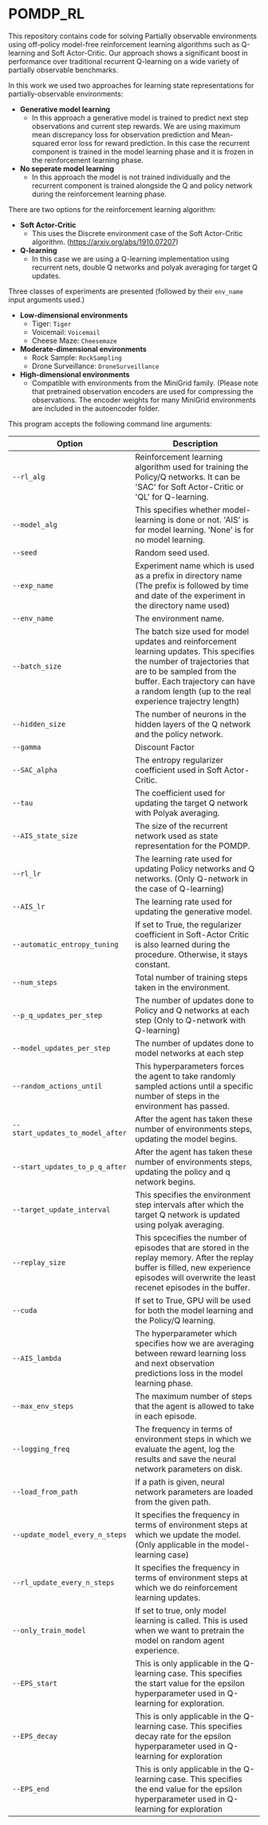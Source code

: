 # POMDP_RL

This repository contains code for solving Partially observable environments using off-policy model-free reinforcement learning algorithms such as Q-learning and Soft Actor-Critic. Our approach shows a significant boost in performance over traditional recurrent Q-learning on a wide variety of partially observable benchmarks.

In this work we used two approaches for learning state representations for partially-observable environments:
* **Generative model learning**
  - In this approach a generative model is trained to predict next step observations and current step rewards. We are using maximum mean discrepancy loss for observation prediction and Mean-squared error loss for reward prediction. In this case the recurrent component is trained in the model learning phase and it is frozen in the reinforcement learning phase. 
* **No seperate model learning**
  - In this approach the model is not trained individually and the recurrent component is trained alongside the Q and policy network during the reinforcement learning phase.

There are two options for the reinforcement learning algorithm:
* **Soft Actor-Critic**
  - This uses the Discrete environment case of the Soft Actor-Critic algorithm. (https://arxiv.org/abs/1910.07207)
* **Q-learning**
  - In this case we are using a Q-learning implementation using recurrent nets, double Q networks and polyak averaging for target Q updates.



Three classes of experiments are presented (followed by their `env_name` input arguments used.)
* **Low-dimensional environments**
  - Tiger: `Tiger` 
  - Voicemail: `Voicemail`
  - Cheese Maze: `Cheesemaze`
 * **Moderate-dimensional environments**
   - Rock Sample: `RockSampling`
   - Drone Surveillance: `DroneSurveillance`
 * **High-dimensional environments**
   - Compatible with environments from the MiniGrid family. (Please note that pretrained observation encoders are used for compressing the observations. The encoder weights for many MiniGrid environments are included in the autoencoder folder.


This program accepts the following command line arguments:

| Option          | Description |
| --------------- | ----------- |
| `--rl_alg` |  Reinforcement learning algorithm used for training the Policy/Q networks. It can be 'SAC' for Soft Actor-Critic or 'QL' for Q-learning. |
| `--model_alg` |  This specifies whether model-learning is done or not. 'AIS' is for model learning. 'None' is for no model learning. |
| `--seed` | Random seed used. |
| `--exp_name` | Experiment name which is used as a prefix in directory name (The prefix is followed by time and date of the experiment in the directory name used)|
| `--env_name` | The environment name.  |
| `--batch_size` | The batch size used for model updates and reinforcement learning updates. This specifies the number of trajectories that are to be sampled from the buffer. Each trajectory can have a random length (up to the real experience trajectry length) |
| `--hidden_size` | The number of neurons in the hidden layers of the Q network and the policy network. |
| `--gamma` | Discount Factor |
| `--SAC_alpha` |  The entropy regularizer coefficient used in Soft Actor-Critic. |
| `--tau` |  The coefficient used for updating the target Q network with Polyak averaging. |
| `--AIS_state_size` | The size of the recurrent network used as state representation for the POMDP. |
| `--rl_lr` | The learning rate used for updating Policy networks and Q networks. (Only Q-network in the case of Q-learning) |
| `--AIS_lr` | The learning rate used for updating the generative model. |
| `--automatic_entropy_tuning` | If set to True, the regularizer coefficient in Soft-Actor Critic is also learned during the procedure. Otherwise, it stays constant. |
| `--num_steps` | Total number of training steps taken in the environment.|
| `--p_q_updates_per_step` | The number of updates done to Policy and Q networks at each step (Only to Q-network with Q-learning) |
| `--model_updates_per_step` |  The number of updates done to model networks at each step |
| `--random_actions_until` |  This hyperparameters forces the agent to take randomly sampled actions until a specific number of steps in the environment has passed. |
| `--start_updates_to_model_after` |  After the agent has taken these number of environments steps, updating the model begins. |
| `--start_updates_to_p_q_after` |  After the agent has taken these number of environments steps, updating the policy and q network begins. |
| `--target_update_interval` |  This specifies the environment step intervals after which the target Q network is updated using polyak averaging. |
| `--replay_size` |  This spcecifies the number of episodes that are stored in the replay memory. After the replay buffer is filled, new experience episodes will overwrite the least recenet episodes in the buffer. |
| `--cuda` |  If set to True, GPU will be used for both the model learning and the Policy/Q learning. |
| `--AIS_lambda` |  The hyperparameter which specifies how we are averaging between reward learning loss and next observation predictions loss in the model learning phase. |
| `--max_env_steps` |  The maximum number of steps that the agent is allowed to take in each episode. |
| `--logging_freq` |  The frequency in terms of environment steps in which we evaluate the agent, log the results and save the neural network parameters on disk. |
| `--load_from_path` |  If a path is given, neural network parameters are loaded from the given path. |
| `--update_model_every_n_steps` |  It specifies the frequency in terms of environment steps at which we update the model. (Only applicable in the model-learning case) |
| `--rl_update_every_n_steps` |  It specifies the frequency in terms of environment steps at which we do reinforcement learning updates. |
| `--only_train_model` |  If set to true, only model learning is called. This is used when we want to pretrain the model on random agent experience. |
| `--EPS_start` |  This is only applicable in the Q-learning case. This specifies the start value for the epsilon hyperparameter used in Q-learning for exploration. |
| `--EPS_decay` |  This is only applicable in the Q-learning case. This specifies decay rate for the epsilon hyperparameter used in Q-learning for exploration |
| `--EPS_end` | This is only applicable in the Q-learning case. This specifies the end value for the epsilon hyperparameter used in Q-learning for exploration |
